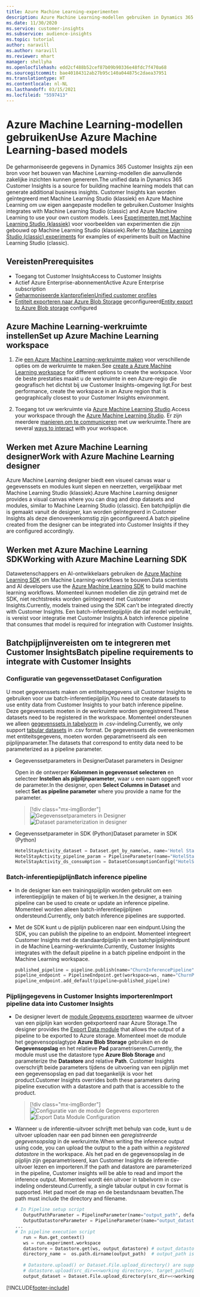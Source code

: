 ```yaml
---
title: Azure Machine Learning-experimenten
description: Azure Machine Learning-modellen gebruiken in Dynamics 365 Customer Insights.
ms.date: 11/30/2020
ms.service: customer-insights
ms.subservice: audience-insights
ms.topic: tutorial
author: naravill
ms.author: naravill
ms.reviewer: mhart
manager: shellyha
ms.openlocfilehash: edd2cf488b52cef87b09b90336e48fdc7f470a68
ms.sourcegitcommit: bae40184312ab27b95c140a044875c2daea37951
ms.translationtype: HT
ms.contentlocale: nl-NL
ms.lasthandoff: 03/15/2021
ms.locfileid: "5597413"
---
```

# <a name="use-azure-machine-learning-based-models"></a><span data-ttu-id="e1804-103">Azure Machine Learning-modellen gebruiken</span><span class="sxs-lookup"><span data-stu-id="e1804-103">Use Azure Machine Learning-based models</span></span>

<span data-ttu-id="e1804-104">De geharmoniseerde gegevens in Dynamics 365 Customer Insights zijn een bron voor het bouwen van Machine Learning-modellen die aanvullende zakelijke inzichten kunnen genereren.</span><span class="sxs-lookup"><span data-stu-id="e1804-104">The unified data in Dynamics 365 Customer Insights is a source for building machine learning models that can generate additional business insights.</span></span> <span data-ttu-id="e1804-105">Customer Insights kan worden geïntegreerd met Machine Learning Studio (klassiek) en Azure Machine Learning om uw eigen aangepaste modellen te gebruiken.</span><span class="sxs-lookup"><span data-stu-id="e1804-105">Customer Insights integrates with Machine Learning Studio (classic) and Azure Machine Learning to use your own custom models.</span></span> <span data-ttu-id="e1804-106">Lees [Experimenten met Machine Learning Studio (klassiek)](machine-learning-studio-experiments.md) voor voorbeelden van experimenten die zijn gebouwd op Machine Learning Studio (klassiek).</span><span class="sxs-lookup"><span data-stu-id="e1804-106">Refer to [Machine Learning Studio (classic) experiments](machine-learning-studio-experiments.md) for examples of experiments built on Machine Learning Studio (classic).</span></span> 

## <a name="prerequisites"></a><span data-ttu-id="e1804-107">Vereisten</span><span class="sxs-lookup"><span data-stu-id="e1804-107">Prerequisites</span></span>

- <span data-ttu-id="e1804-108">Toegang tot Customer Insights</span><span class="sxs-lookup"><span data-stu-id="e1804-108">Access to Customer Insights</span></span>
- <span data-ttu-id="e1804-109">Actief Azure Enterprise-abonnement</span><span class="sxs-lookup"><span data-stu-id="e1804-109">Active Azure Enterprise subscription</span></span>
- [<span data-ttu-id="e1804-110">Geharmoniseerde klantprofielen</span><span class="sxs-lookup"><span data-stu-id="e1804-110">Unified customer profiles</span></span>](data-unification.md)
- <span data-ttu-id="e1804-111">[Entiteit exporteren naar Azure Blob Storage](export-azure-blob-storage.md) geconfigureerd</span><span class="sxs-lookup"><span data-stu-id="e1804-111">[Entity export to Azure Blob storage](export-azure-blob-storage.md) configured</span></span>

## <a name="set-up-azure-machine-learning-workspace"></a><span data-ttu-id="e1804-112">Azure Machine Learning-werkruimte instellen</span><span class="sxs-lookup"><span data-stu-id="e1804-112">Set up Azure Machine Learning workspace</span></span>

1. <span data-ttu-id="e1804-113">Zie [een Azure Machine Learning-werkruimte maken](/azure/machine-learning/concept-workspace#-create-a-workspace) voor verschillende opties om de werkruimte te maken.</span><span class="sxs-lookup"><span data-stu-id="e1804-113">See [create a Azure Machine Learning workspace](/azure/machine-learning/concept-workspace#-create-a-workspace) for different options to create the workspace.</span></span> <span data-ttu-id="e1804-114">Voor de beste prestaties maakt u de werkruimte in een Azure-regio die geografisch het dichtst bij uw Customer Insights-omgeving ligt.</span><span class="sxs-lookup"><span data-stu-id="e1804-114">For best performance, create the workspace in an Azure region that is geographically closest to your Customer Insights environment.</span></span>

1. <span data-ttu-id="e1804-115">Toegang tot uw werkruimte via [Azure Machine Learning Studio](https://ml.azure.com/).</span><span class="sxs-lookup"><span data-stu-id="e1804-115">Access your workspace through the [Azure Machine Learning Studio](https://ml.azure.com/).</span></span> <span data-ttu-id="e1804-116">Er zijn meerdere [manieren om te communiceren](/azure/machine-learning/concept-workspace#tools-for-workspace-interaction) met uw werkruimte.</span><span class="sxs-lookup"><span data-stu-id="e1804-116">There are several [ways to interact](/azure/machine-learning/concept-workspace#tools-for-workspace-interaction) with your workspace.</span></span>

## <a name="work-with-azure-machine-learning-designer"></a><span data-ttu-id="e1804-117">Werken met Azure Machine Learning designer</span><span class="sxs-lookup"><span data-stu-id="e1804-117">Work with Azure Machine Learning designer</span></span>

<span data-ttu-id="e1804-118">Azure Machine Learning designer biedt een visueel canvas waar u gegevenssets en modules kunt slepen en neerzetten, vergelijkbaar met Machine Learning Studio (klassiek).</span><span class="sxs-lookup"><span data-stu-id="e1804-118">Azure Machine Learning designer provides a visual canvas where you can drag and drop datasets and modules, similar to Machine Learning Studio (classic).</span></span> <span data-ttu-id="e1804-119">Een batchpijplijn die is gemaakt vanuit de designer, kan worden geïntegreerd in Customer Insights als deze dienovereenkomstig zijn geconfigureerd.</span><span class="sxs-lookup"><span data-stu-id="e1804-119">A batch pipeline created from the designer can be integrated into Customer Insights if they are configured accordingly.</span></span> 
   
## <a name="working-with-azure-machine-learning-sdk"></a><span data-ttu-id="e1804-120">Werken met Azure Machine Learning SDK</span><span class="sxs-lookup"><span data-stu-id="e1804-120">Working with Azure Machine Learning SDK</span></span>

<span data-ttu-id="e1804-121">Datawetenschappers en AI-ontwikkelaars gebruiken de [Azure Machine Learning SDK](/python/api/overview/azure/ml/?preserve-view=true&view=azure-ml-py) om Machine Learning-workflows te bouwen.</span><span class="sxs-lookup"><span data-stu-id="e1804-121">Data scientists and AI developers use the [Azure Machine Learning SDK](/python/api/overview/azure/ml/?preserve-view=true&view=azure-ml-py) to build machine learning workflows.</span></span> <span data-ttu-id="e1804-122">Momenteel kunnen modellen die zijn getraind met de SDK, niet rechtstreeks worden geïntegreerd met Customer Insights.</span><span class="sxs-lookup"><span data-stu-id="e1804-122">Currently, models trained using the SDK can't be integrated directly with Customer Insights.</span></span> <span data-ttu-id="e1804-123">Een batch-inferentiepijplijn die dat model verbruikt, is vereist voor integratie met Customer Insights.</span><span class="sxs-lookup"><span data-stu-id="e1804-123">A batch inference pipeline that consumes that model is required for integration with Customer Insights.</span></span>

## <a name="batch-pipeline-requirements-to-integrate-with-customer-insights"></a><span data-ttu-id="e1804-124">Batchpijplijnvereisten om te integreren met Customer Insights</span><span class="sxs-lookup"><span data-stu-id="e1804-124">Batch pipeline requirements to integrate with Customer Insights</span></span>

### <a name="dataset-configuration"></a><span data-ttu-id="e1804-125">Configuratie van gegevensset</span><span class="sxs-lookup"><span data-stu-id="e1804-125">Dataset Configuration</span></span>

<span data-ttu-id="e1804-126">U moet gegevenssets maken om entiteitsgegevens uit Customer Insights te gebruiken voor uw batch-inferentiepijplijn.</span><span class="sxs-lookup"><span data-stu-id="e1804-126">You need to create datasets to use entity data from Customer Insights to your batch inference pipeline.</span></span> <span data-ttu-id="e1804-127">Deze gegevenssets moeten in de werkruimte worden geregistreerd.</span><span class="sxs-lookup"><span data-stu-id="e1804-127">These datasets need to be registered in the workspace.</span></span> <span data-ttu-id="e1804-128">Momenteel ondersteunen we alleen [gegevenssets in tabelvorm](/azure/machine-learning/how-to-create-register-datasets#tabulardataset) in .csv-indeling.</span><span class="sxs-lookup"><span data-stu-id="e1804-128">Currently, we only support [tabular datasets](/azure/machine-learning/how-to-create-register-datasets#tabulardataset) in .csv format.</span></span> <span data-ttu-id="e1804-129">De gegevenssets die overeenkomen met entiteitsgegevens, moeten worden geparametriseerd als een pijplijnparameter.</span><span class="sxs-lookup"><span data-stu-id="e1804-129">The datasets that correspond to entity data need to be parameterized as a pipeline parameter.</span></span>
   
* <span data-ttu-id="e1804-130">Gegevenssetparameters in Designer</span><span class="sxs-lookup"><span data-stu-id="e1804-130">Dataset parameters in Designer</span></span>
   
     <span data-ttu-id="e1804-131">Open in de ontwerper **Kolommen in gegevensset selecteren** en selecteer **Instellen als pijplijnparameter**, waar u een naam opgeeft voor de parameter.</span><span class="sxs-lookup"><span data-stu-id="e1804-131">In the designer, open **Select Columns in Dataset** and select **Set as pipeline parameter** where you provide a name for the parameter.</span></span>

     > [!div class="mx-imgBorder"]
     > <span data-ttu-id="e1804-132">![Gegevenssetparameters in Designer](media/intelligence-designer-dataset-parameters.png "Gegevenssetparameters in Designer")</span><span class="sxs-lookup"><span data-stu-id="e1804-132">![Dataset parameterization in designer](media/intelligence-designer-dataset-parameters.png "Dataset parameterization in designer")</span></span>
   
* <span data-ttu-id="e1804-133">Gegevenssetparameter in SDK (Python)</span><span class="sxs-lookup"><span data-stu-id="e1804-133">Dataset parameter in SDK (Python)</span></span>
   
   ```python
   HotelStayActivity_dataset = Dataset.get_by_name(ws, name='Hotel Stay Activity Data')
   HotelStayActivity_pipeline_param = PipelineParameter(name="HotelStayActivity_pipeline_param", default_value=HotelStayActivity_dataset)
   HotelStayActivity_ds_consumption = DatasetConsumptionConfig("HotelStayActivity_dataset", HotelStayActivity_pipeline_param)
   ```

### <a name="batch-inference-pipeline"></a><span data-ttu-id="e1804-134">Batch-inferentiepijplijn</span><span class="sxs-lookup"><span data-stu-id="e1804-134">Batch inference pipeline</span></span>
  
* <span data-ttu-id="e1804-135">In de designer kan een trainingspijplijn worden gebruikt om een inferentiepijplijn te maken of bij te werken.</span><span class="sxs-lookup"><span data-stu-id="e1804-135">In the designer, a training pipeline can be used to create or update an inference pipeline.</span></span> <span data-ttu-id="e1804-136">Momenteel worden alleen batch-inferentiepijplijnen ondersteund.</span><span class="sxs-lookup"><span data-stu-id="e1804-136">Currently, only batch inference pipelines are supported.</span></span>

* <span data-ttu-id="e1804-137">Met de SDK kunt u de pijplijn publiceren naar een eindpunt.</span><span class="sxs-lookup"><span data-stu-id="e1804-137">Using the SDK, you can publish the pipeline to an endpoint.</span></span> <span data-ttu-id="e1804-138">Momenteel integreert Customer Insights met de standaardpijplijn in een batchpijplijneindpunt in de Machine Learning-werkruimte.</span><span class="sxs-lookup"><span data-stu-id="e1804-138">Currently, Customer Insights integrates with the default pipeline in a batch pipeline endpoint in the Machine Learning workspace.</span></span>
   
   ```python
   published_pipeline = pipeline.publish(name="ChurnInferencePipeline", description="Published Churn Inference pipeline")
   pipeline_endpoint = PipelineEndpoint.get(workspace=ws, name="ChurnPipelineEndpoint") 
   pipeline_endpoint.add_default(pipeline=published_pipeline)
   ```

### <a name="import-pipeline-data-into-customer-insights"></a><span data-ttu-id="e1804-139">Pijplijngegevens in Customer Insights importeren</span><span class="sxs-lookup"><span data-stu-id="e1804-139">Import pipeline data into Customer Insights</span></span>

* <span data-ttu-id="e1804-140">De designer levert de [module Gegevens exporteren](/azure/machine-learning/algorithm-module-reference/export-data) waarmee de uitvoer van een pijplijn kan worden geëxporteerd naar Azure Storage.</span><span class="sxs-lookup"><span data-stu-id="e1804-140">The designer provides the [Export Data module](/azure/machine-learning/algorithm-module-reference/export-data) that allows the output of a pipeline to be exported to Azure storage.</span></span> <span data-ttu-id="e1804-141">Momenteel moet de module het gegevensopslagtype **Azure Blob Storage** gebruiken en de **Gegevensopslag** en het relatieve **Pad** parametriseren.</span><span class="sxs-lookup"><span data-stu-id="e1804-141">Currently, the module must use the datastore type **Azure Blob Storage** and parameterize the **Datastore** and relative **Path**.</span></span> <span data-ttu-id="e1804-142">Customer Insights overschrijft beide parameters tijdens de uitvoering van een pijplijn met een gegevensopslag en pad dat toegankelijk is voor het product.</span><span class="sxs-lookup"><span data-stu-id="e1804-142">Customer Insights overrides both these parameters during pipeline execution with a datastore and path that is accessible to the product.</span></span>
   > [!div class="mx-imgBorder"]
   > <span data-ttu-id="e1804-143">![Configuratie van de module Gegevens exporteren](media/intelligence-designer-importdata.png "Configuratie van de module Gegevens exporteren")</span><span class="sxs-lookup"><span data-stu-id="e1804-143">![Export Data Module Configuration](media/intelligence-designer-importdata.png "Export Data Module Configuration")</span></span>
   
* <span data-ttu-id="e1804-144">Wanneer u de inferentie-uitvoer schrijft met behulp van code, kunt u de uitvoer uploaden naar een pad binnen een *geregistreerde gegevensopslag* in de werkruimte.</span><span class="sxs-lookup"><span data-stu-id="e1804-144">When writing the inference output using code, you can upload the output to the a path within a *registered datastore* in the workspace.</span></span> <span data-ttu-id="e1804-145">Als het pad en de gegevensopslag in de pijplijn zijn geparametriseerd, kan Customer Insights de inferentie-uitvoer lezen en importeren.</span><span class="sxs-lookup"><span data-stu-id="e1804-145">If the path and datastore are parameterized in the pipeline, Customer insights will be able to read and import the inference output.</span></span> <span data-ttu-id="e1804-146">Momenteel wordt één uitvoer in tabelvorm in csv-indeling ondersteund.</span><span class="sxs-lookup"><span data-stu-id="e1804-146">Currently, a single tabular output in csv format is supported.</span></span> <span data-ttu-id="e1804-147">Het pad moet de map en de bestandsnaam bevatten.</span><span class="sxs-lookup"><span data-stu-id="e1804-147">The path must include the directory and filename.</span></span>

   ```python
   # In Pipeline setup script
      OutputPathParameter = PipelineParameter(name="output_path", default_value="HotelChurnOutput/HotelChurnOutput.csv")
      OutputDatastoreParameter = PipelineParameter(name="output_datastore", default_value="workspaceblobstore")
   ...
   # In pipeline execution script
      run = Run.get_context()
      ws = run.experiment.workspace
      datastore = Datastore.get(ws, output_datastore) # output_datastore is parameterized
      directory_name =  os.path.dirname(output_path)  # output_path is parameterized.
      
      # Datastore.upload() or Dataset.File.upload_directory() are supported methods to uplaod the data
      # datastore.upload(src_dir=<<working directory>>, target_path=directory_name, overwrite=False, show_progress=True)
      output_dataset = Dataset.File.upload_directory(src_dir=<<working directory>>, target = (datastore, directory_name)) # Remove trailing "/" from directory_name
   ```


[!INCLUDE[footer-include](../includes/footer-banner.md)]